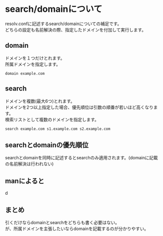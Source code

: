 # search/domainについて
resolv.confに記述するsearch/domainについての補足です。  
どちらの設定も名前解決の際、指定したドメインを付加して実行します。
## domain
ドメインを１つだけとれます。  
所属ドメインを指定します。
```
domain example.com
```

## search
ドメインを複数(最大6つ)とれます。  
ドメインを2つ以上指定した場合、優先順位は引数の順番が若いほど高くなります。  
検索リストとして複数のドメインを指定します。
```
search example.com s1.example.com s2.example.com
```

## searchとdomainの優先順位
searchとdomainを同時に記述するとsearchのみ適用されます。(domainに記載の名前解決は行われない)

## manによると
d

## まとめ
引くだけならdomainとsearchをどちらも書く必要はない。  
が、所属ドメインを主張したいならdomainを記載するのが分かりやすい。
